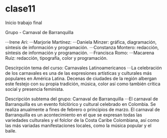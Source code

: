 # clase11
Inicio trabajo final

Grupo - Carnaval de Barranquilla

⋅⋅⋅Irene Ari:
⋅⋅⋅Marjorie Martínez:
⋅⋅⋅Daniela Minzer: gráfica, diagramación, síntesis de información y programación.
⋅⋅⋅Constanza Montero: redacción, síntesis de información y programación.
⋅⋅⋅Francisca Romo: 
⋅⋅⋅Macarena Ruíz: redacción, tipografía, color y programación.

Descirpción tema del curso: Carnavales Latinoamericanos
⋅⋅⋅La celebración de los carnavales es una de las expresiones artísticas y culturales más populares en América Latina. Decenas de ciudades de la región  albergan este festejo con su propia tradición, música, color así como también crítica social y presencia feminista. 
  
Descripción subtema del grupo: Carnaval de Barranquilla
⋅⋅⋅El carnaval de Barranquilla es un evento folclórico y cultural celebrado en Colombia. Se realiza anualmente a fines de febrero o principios de marzo. El carnaval de Barranquilla es un acontecimiento en el que se expresan todas las variedades culturales y el folclor de la Costa Caribe Colombiana, así como las más variadas manifestaciones locales, como la música popular y el baile.
  
